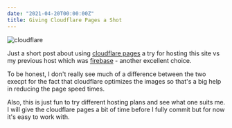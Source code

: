 ```yaml
---
date: "2021-04-20T00:00:00Z"
title: Giving Cloudflare Pages a Shot
---
```


![cloudflare](/assets/cloudflare.png)


Just a short post about using [cloudflare pages](http://pages.cloudflare.com) a try for hosting this site vs my previous host which was [firebase](http://google.com/firebase) - another excellent choice.

To be honest, I don't really see much of a difference between the two execpt for the fact that cloudflare optimizes the images so that's a big help in reducing the page speed times.

Also, this is just fun to try different hosting plans and see what one suits me. I will give the cloudflare pages a bit of time before I fully commit but for now it's easy to work with.